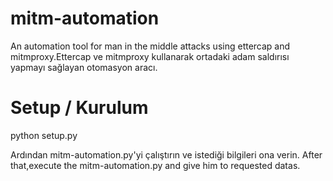# mitm-automation
An automation tool for man in the middle attacks using ettercap and mitmproxy.Ettercap ve mitmproxy kullanarak ortadaki adam saldırısı yapmayı sağlayan otomasyon aracı.

# Setup / Kurulum

python setup.py

Ardından mitm-automation.py'yi çalıştırın ve istediği bilgileri ona verin.
After that,execute the mitm-automation.py and give him to requested datas.
